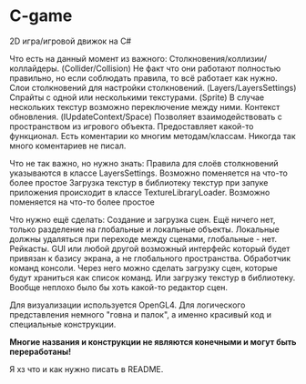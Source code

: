 # C-game

2D игра/игровой движок на C#

Что есть на данный момент из важного:
	Столкновения/коллизии/коллайдеры. (Collider/Collision)
		Не факт что они работают полностью правильно, но если соблюдать правила, то всё работает как нужно.
	Слои столкновений для настройки столкновений. (Layers/LayersSettings)
	Спрайты с одной или несколькими текстурами. (Sprite)
		В случае нескольких текстур возможно переключение между ними.
	Контекст обновления. (IUpdateContext/Space)
		Позволяет взаимодействовать с пространством из игрового объекта. Предоставляет какой-то функционал.
	Есть коментарии ко многим методам/классам.
		Никогда так много коментариев не писал.
	
Что не так важно, но нужно знать:
	Правила для слоёв столкновений указываются в классе LayersSettings.
		Возможно поменяется на что-то более простое
	Загрузка текстур в библиотеку текстур при запуке приложения происходит в классе TextureLibraryLoader.
		Возможно поменяется на что-то более простое
	
Что нужно ещё сделать:
	Создание и загрузка сцен.
		Ещё ничего нет, только разделение на глобальные и локальные объекты.
		Локальные должны удаляться при переходе между сценами, глобальные - нет.
	Рейкасты.
	GUI или любой другой возможный интерфейс который будет привязан к базису экрана, а не глобального пространства.
	Обработчик команд консоли.
		Через него можно сделать загрузку сцен, которые будут храниться как список команд.
		Или загрузку текстур в библиотеку.
	Вообще неплохо было бы хоть какой-то редактор сцен.
	
Для визуализации используется OpenGL4.
Для логического представления немного "говна и палок", а именно красивый код и специальные конструкции.

__Многие названия и конструкции не являются конечными и могут быть переработаны!__

Я хз что и как нужно писать в README.
